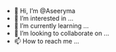 - 👋 Hi, I’m @Aseeryma
- 👀 I’m interested in ...
- 🌱 I’m currently learning ...
- 💞️ I’m looking to collaborate on ...
- 📫 How to reach me ...

<!---
Aseeryma/Aseeryma is a ✨ special ✨ repository because its `README.md` (this file) appears on your GitHub profile.
You can click the Preview link to take a look at your changes.
--->
